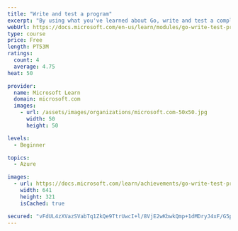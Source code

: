 ```yaml
---
title: "Write and test a program"
excerpt: "By using what you've learned about Go, write and test a complete program."
webUrl: https://docs.microsoft.com/en-us/learn/modules/go-write-test-program/
type: course
price: Free
length: PT53M
ratings:
  count: 4
  average: 4.75
heat: 50

provider:
  name: Microsoft Learn
  domain: microsoft.com
  images:
    - url: /assets/images/organizations/microsoft.com-50x50.jpg
      width: 50
      height: 50

levels:
  - Beginner

topics:
  - Azure

images:
  - url: https://docs.microsoft.com/learn/achievements/go-write-test-program-social.png
    width: 641
    height: 321
    isCached: true

secured: "vFdUL4zXVazSVabTq1ZkQe9TtrUwcI+l/8VjE2wKbwkQmp+1dMDryJ4xF/G5pnWQhqpM1UaTo7LYT0iZll9mu0FVlTMkoMBos7i/Ic2Dx3H7bRe4gyK45OFeu4Dr/HP/lWI9CwSWWsVnQ+VtQtnRMAQFdoKJ1+5pYuSTbymGaH92g3FaqprWvzkz8mLdoPdU0OBt6IAxEv6f59mcOdme6sP6hAc+OB2wkGro84mrHVSq1vUFNGz8FvU13KKU8sOn3BvykvRqToqIzFuj2thv8AG37UIjTXVaYAMmvZATBH4w+KHuE2C9HTXjEEmJVM4Izr5LAtN7kIX42EIu8PUwWkKN9JKIy+8cnm1xBe7lty0fbAxSI3Q/Iv5R8WsUrwZ2Rd5mS9990yMlABv0rkbO/7fV3FLXNHmSKt1wHfupP1w=;sq1x45edUhqNLPN7Ddovvg=="
---
```



